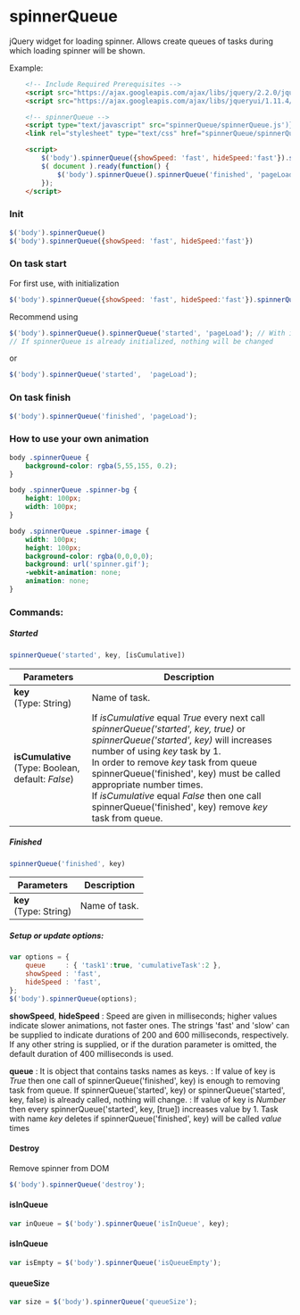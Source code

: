 # spinnerQueue
jQuery widget for loading spinner.
Allows create queues of tasks during which loading spinner will be shown.

Example:
```HTML
    <!-- Include Required Prerequisites -->
    <script src="https://ajax.googleapis.com/ajax/libs/jquery/2.2.0/jquery.min.js"></script>
    <script src="https://ajax.googleapis.com/ajax/libs/jqueryui/1.11.4/jquery-ui.min.js"></script>

    <!-- spinnerQueue -->
    <script type="text/javascript" src="spinnerQueue/spinnerQueue.js')}"></script>
    <link rel="stylesheet" type="text/css" href="spinnerQueue/spinnerQueue.css')}" />

    <script>
        $('body').spinnerQueue({showSpeed: 'fast', hideSpeed:'fast'}).spinnerQueue('started', 'pageLoad', false);
        $( document ).ready(function() {
            $('body').spinnerQueue().spinnerQueue('finished', 'pageLoad');
        });
    </script>
```

### Init
```JavaScript
$('body').spinnerQueue()
$('body').spinnerQueue({showSpeed: 'fast', hideSpeed:'fast'})
```
### On task start
For first use, with initialization
```JavaScript
$('body').spinnerQueue({showSpeed: 'fast', hideSpeed:'fast'}).spinnerQueue('started', 'pageLoad');
```
Recommend using
```JavaScript
$('body').spinnerQueue().spinnerQueue('started', 'pageLoad'); // With initialization
// If spinnerQueue is already initialized, nothing will be changed
```
or
```JavaScript
$('body').spinnerQueue('started',  'pageLoad');
```

### On task finish
```JavaScript
$('body').spinnerQueue('finished', 'pageLoad');
```

### How to use your own animation
```CSS 
body .spinnerQueue {
    background-color: rgba(5,55,155, 0.2);
}

body .spinnerQueue .spinner-bg {
    height: 100px;
    width: 100px;
}

body .spinnerQueue .spinner-image {
    width: 100px;
    height: 100px;
    background-color: rgba(0,0,0,0);
    background: url('spinner.gif');    
    -webkit-animation: none;
    animation: none;
}
```

### Commands:
##### Started
```JavaScript
spinnerQueue('started', key, [isCumulative])
```

| Parameters | Description   |
|------------|---------------|
| **key**<br>(Type: String)   | Name of task. |
| **isCumulative**<br>(Type: Boolean, default: *False*) | If *isCumulative* equal *True* every next call *spinnerQueue('started', key, true)* or *spinnerQueue('started', key)* will increases number of using *key* task by 1.<br>In order to remove *key* task from queue spinnerQueue('finished', key) must be called appropriate number times.<br>If *isCumulative* equal *False* then one call spinnerQueue('finished', key) remove *key* task from queue. |

##### Finished
```JavaScript
spinnerQueue('finished', key)
```
| Parameters | Description   |
|------------|---------------|
| **key**<br>(Type: String)   | Name of task. |

##### Setup or update options:
```JavaScript
var options = {
    queue     : { 'task1':true, 'cumulativeTask':2 },
    showSpeed : 'fast', 
    hideSpeed : 'fast',
};
$('body').spinnerQueue(options);
```

**showSpeed**, **hideSpeed**
: Speed are given in milliseconds; higher values indicate slower animations, not faster ones. The strings 'fast' and 'slow' can be supplied to indicate durations of 200 and 600 milliseconds, respectively. If any other string is supplied, or if the duration parameter is omitted, the default duration of  400 milliseconds is used.

**queue**
: It is object that contains tasks names as keys.
: If value of key is *True* then one call of spinnerQueue('finished', key) is enough to removing task from queue. If spinnerQueue('started', key) or spinnerQueue('started', key, false) is already called, nothing will change.
: If value of key is *Number* then every spinnerQueue('started', key, [true]) increases value by 1. Task with name *key* deletes if spinnerQueue('finished', key) will be called *value* times

#### Destroy
Remove spinner from DOM
```JavaScript
$('body').spinnerQueue('destroy');
```
#### isInQueue
```JavaScript
var inQueue = $('body').spinnerQueue('isInQueue', key);
```
#### isInQueue
```JavaScript
var isEmpty = $('body').spinnerQueue('isQueueEmpty');
```
#### queueSize
```JavaScript
var size = $('body').spinnerQueue('queueSize');
```

